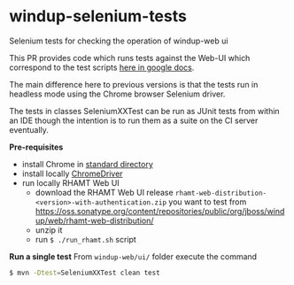 # windup-selenium-tests
Selenium tests for checking the operation of windup-web ui

This PR provides code which runs tests against the Web-UI which correspond to the test scripts [here in google docs](https://docs.google.com/spreadsheets/d/1BJGNnAlXPFARxo4Pk6FRiWVQXh-q_ZCQ32E9E_t8f0I/edit?ts=5b98e6c7#gid=814464998).

The main difference here to previous versions is that the tests run in headless mode using the Chrome browser Selenium driver.

The tests in classes SeleniumXXTest can be run as JUnit tests from within an IDE though the intention is to run them as a suite on the CI server eventually.

**Pre-requisites**

- install Chrome in [standard directory](https://github.com/SeleniumHQ/selenium/wiki/ChromeDriver#requirements)
- install locally [ChromeDriver](https://github.com/SeleniumHQ/selenium/wiki/ChromeDriver)
- run locally RHAMT Web UI
   - download the RHAMT Web UI release `rhamt-web-distribution-<version>-with-authentication.zip` you want to test from https://oss.sonatype.org/content/repositories/public/org/jboss/windup/web/rhamt-web-distribution/
   - unzip it
   - run `$ ./run_rhamt.sh` script

**Run a single test**
From `windup-web/ui/` folder execute the command
```bash
$ mvn -Dtest=SeleniumXXTest clean test
```
